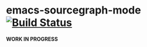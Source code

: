 # emacs-sourcegraph-mode [![Build Status](https://travis-ci.org/sourcegraph/emacs-sourcegraph-mode.png?branch=master)](https://travis-ci.org/sourcegraph/emacs-sourcegraph-mode)

**WORK IN PROGRESS**
